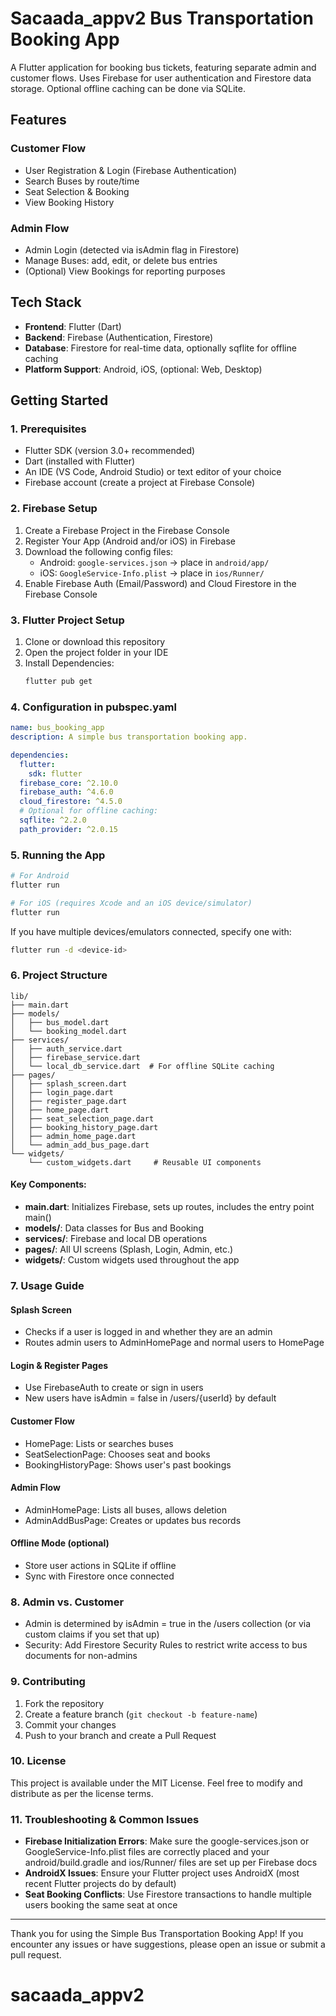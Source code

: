 # Sacaada_appv2 Bus Transportation Booking App

A Flutter application for booking bus tickets, featuring separate admin and customer flows. Uses Firebase for user authentication and Firestore data storage. Optional offline caching can be done via SQLite.

## Features

### Customer Flow

- User Registration & Login (Firebase Authentication)
- Search Buses by route/time
- Seat Selection & Booking
- View Booking History

### Admin Flow

- Admin Login (detected via isAdmin flag in Firestore)
- Manage Buses: add, edit, or delete bus entries
- (Optional) View Bookings for reporting purposes

## Tech Stack

- **Frontend**: Flutter (Dart)
- **Backend**: Firebase (Authentication, Firestore)
- **Database**: Firestore for real-time data, optionally sqflite for offline caching
- **Platform Support**: Android, iOS, (optional: Web, Desktop)

## Getting Started

### 1. Prerequisites

- Flutter SDK (version 3.0+ recommended)
- Dart (installed with Flutter)
- An IDE (VS Code, Android Studio) or text editor of your choice
- Firebase account (create a project at Firebase Console)

### 2. Firebase Setup

1. Create a Firebase Project in the Firebase Console
2. Register Your App (Android and/or iOS) in Firebase
3. Download the following config files:
   - Android: `google-services.json` → place in `android/app/`
   - iOS: `GoogleService-Info.plist` → place in `ios/Runner/`
4. Enable Firebase Auth (Email/Password) and Cloud Firestore in the Firebase Console

### 3. Flutter Project Setup

1. Clone or download this repository
2. Open the project folder in your IDE
3. Install Dependencies:
   ```bash
   flutter pub get
   ```

### 4. Configuration in pubspec.yaml

```yaml
name: bus_booking_app
description: A simple bus transportation booking app.

dependencies:
  flutter:
    sdk: flutter
  firebase_core: ^2.10.0
  firebase_auth: ^4.6.0
  cloud_firestore: ^4.5.0
  # Optional for offline caching:
  sqflite: ^2.2.0
  path_provider: ^2.0.15
```

### 5. Running the App

```bash
# For Android
flutter run

# For iOS (requires Xcode and an iOS device/simulator)
flutter run
```

If you have multiple devices/emulators connected, specify one with:

```bash
flutter run -d <device-id>
```

### 6. Project Structure

```
lib/
├── main.dart
├── models/
│   ├── bus_model.dart
│   └── booking_model.dart
├── services/
│   ├── auth_service.dart
│   ├── firebase_service.dart
│   └── local_db_service.dart  # For offline SQLite caching
├── pages/
│   ├── splash_screen.dart
│   ├── login_page.dart
│   ├── register_page.dart
│   ├── home_page.dart
│   ├── seat_selection_page.dart
│   ├── booking_history_page.dart
│   ├── admin_home_page.dart
│   └── admin_add_bus_page.dart
└── widgets/
    └── custom_widgets.dart     # Reusable UI components
```

#### Key Components:

- **main.dart**: Initializes Firebase, sets up routes, includes the entry point main()
- **models/**: Data classes for Bus and Booking
- **services/**: Firebase and local DB operations
- **pages/**: All UI screens (Splash, Login, Admin, etc.)
- **widgets/**: Custom widgets used throughout the app

### 7. Usage Guide

#### Splash Screen

- Checks if a user is logged in and whether they are an admin
- Routes admin users to AdminHomePage and normal users to HomePage

#### Login & Register Pages

- Use FirebaseAuth to create or sign in users
- New users have isAdmin = false in /users/{userId} by default

#### Customer Flow

- HomePage: Lists or searches buses
- SeatSelectionPage: Chooses seat and books
- BookingHistoryPage: Shows user's past bookings

#### Admin Flow

- AdminHomePage: Lists all buses, allows deletion
- AdminAddBusPage: Creates or updates bus records

#### Offline Mode (optional)

- Store user actions in SQLite if offline
- Sync with Firestore once connected

### 8. Admin vs. Customer

- Admin is determined by isAdmin = true in the /users collection (or via custom claims if you set that up)
- Security: Add Firestore Security Rules to restrict write access to bus documents for non-admins

### 9. Contributing

1. Fork the repository
2. Create a feature branch (`git checkout -b feature-name`)
3. Commit your changes
4. Push to your branch and create a Pull Request

### 10. License

This project is available under the MIT License. Feel free to modify and distribute as per the license terms.

### 11. Troubleshooting & Common Issues

- **Firebase Initialization Errors**: Make sure the google-services.json or GoogleService-Info.plist files are correctly placed and your android/build.gradle and ios/Runner/ files are set up per Firebase docs
- **AndroidX Issues**: Ensure your Flutter project uses AndroidX (most recent Flutter projects do by default)
- **Seat Booking Conflicts**: Use Firestore transactions to handle multiple users booking the same seat at once

---

Thank you for using the Simple Bus Transportation Booking App!
If you encounter any issues or have suggestions, please open an issue or submit a pull request.
# sacaada_appv2
